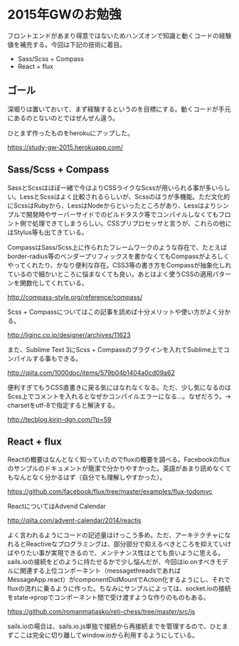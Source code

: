 # 2015年GWのお勉強

フロントエンドがあまり得意ではないためハンズオンで知識と動くコードの経験値を補充する。今回は下記の技術に着目。

* Sass/Scss + Compass
* React + flux

## ゴール

深堀りは置いておいて、まず経験するというのを目標にする。動くコードが手元にあるのとないのとではぜんぜん違う。

ひとまず作ったものをherokuにアップした。

https://study-gw-2015.herokuapp.com/

## Sass/Scss + Compass

SassとScssはほぼ一緒で今はよりCSSライクなScssが用いられる事が多いらしい。LessとScssはよく比較されるらしいが、Scssのほうが多機能。ただ文化的にScssはRubyから、LessはNodeからといったところがあり、Lessはよりシンプルで開発時やサーバーサイドでのビルドタスク等でコンパイルしなくてもフロント側で処理できてしまうらしい。CSSプリプロセッサと言うが、これらの他にはStylus等も出てきている。

CompassはSass/Scss上に作られたフレームワークのような存在で、たとえばborder-radius等のベンダープリフィックスを書かなくてもCompassがよろしくやってくれたり、かなり便利な存在。CSS3等の書き方をCompassが抽象化しれているので細かいところに悩まなくても良い。あとはよく使うCSSの適用パターンを関数化してくれている。

http://compass-style.org/reference/compass/

Scss + Compassについてはこの記事を読めば十分メリットや使い方がよく分かる。

http://liginc.co.jp/designer/archives/11623

また、Sublime Text 3にScss + Compassのプラグインを入れてSublime上でコンパイルする事もできる。

http://qiita.com/1000doc/items/579b04b1404a0cd09a62

便利すぎてもうCSS直書きに戻る気にはなれなくなる。ただ、少し気になるのはScss上でコメントを入れるとなぜかコンパイルエラーになる…。なぜだろう。→ charsetをutf-8で指定すると解決する。

http://tecblog.kirin-dgn.com/?p=59

## React + flux

Reactの概要はなんとなく知っていたのでfluxの概要を調べる。Facebookのfluxのサンプルのドキュメントが簡潔で分かりやすかった。英語があまり読めなくてもなんとなく分かるはず（自分でも理解しやすかった）。

https://github.com/facebook/flux/tree/master/examples/flux-todomvc

ReactについてはAdvend Calendar

http://qiita.com/advent-calendar/2014/reactjs

よく言われるようにコードの記述量はけっこう多め。ただ、アーキテクチャになれるとReactiveなプログラミングは、部分部分で抑えるべきところを抑えていけばやりたい事が実現できるので、メンテナンス性はとても良いように思える。sails.ioの接続をどのように持たせるかで少し悩んだが、今回はio.onすべきモデルに関連する上位コンポーネント（messagethreadsであればMessageApp.react）がcomponentDidMountでAction化するようにし、それでfluxの流れに乗るように作った。ちなみにサンプルによっては、socket.ioの接続をstate->propでコンポーネント間で受け渡すような作りのものもある。

https://github.com/romanmatiasko/reti-chess/tree/master/src/js

sails.ioの場合は、sails.io.js単独で接続から再接続までを管理するので、ひとまずここは完全に切り離してwindow.ioから利用するようにしている。
